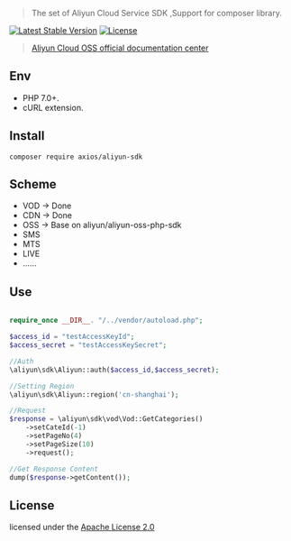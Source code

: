 
> The set of Aliyun Cloud Service SDK ,Support for composer library.

[![Latest Stable Version](https://poser.pugx.org/axios/aliyun-sdk/v/stable)](https://packagist.org/packages/axios/aliyun-sdk)
[![License](https://poser.pugx.org/axios/aliyun-sdk/license)](https://packagist.org/packages/axios/aliyun-sdk)

> [Aliyun Cloud OSS official documentation center](https://help.aliyun.com/)

## Env
- PHP 7.0+.
- cURL extension.

## Install
```shell
composer require axios/aliyun-sdk
```


## Scheme

* VOD -> Done
* CDN -> Done
* OSS -> Base on aliyun/aliyun-oss-php-sdk
* SMS
* MTS
* LIVE
* ......

## Use

```php

require_once __DIR__. "/../vendor/autoload.php";

$access_id = "testAccessKeyId";
$access_secret = "testAccessKeySecret";

//Auth
\aliyun\sdk\Aliyun::auth($access_id,$access_secret);

//Setting Region
\aliyun\sdk\Aliyun::region('cn-shanghai');

//Request
$response = \aliyun\sdk\vod\Vod::GetCategories()
    ->setCateId(-1)
    ->setPageNo(4)
    ->setPageSize(10)
    ->request();

//Get Response Content
dump($response->getContent());

```

## License
licensed under the [Apache License 2.0](https://www.apache.org/licenses/LICENSE-2.0.html)